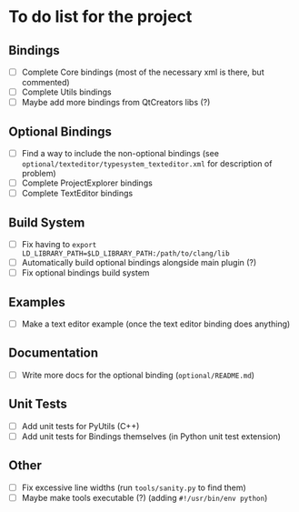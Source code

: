 # To do list for the project

## Bindings
- [ ] Complete Core bindings (most of the necessary xml is there, but commented)
- [ ] Complete Utils bindings
- [ ] Maybe add more bindings from QtCreators libs (?)

## Optional Bindings
- [ ] Find a way to include the non-optional bindings (see `optional/texteditor/typesystem_texteditor.xml` for description of problem)
- [ ] Complete ProjectExplorer bindings
- [ ] Complete TextEditor bindings

## Build System
- [ ] Fix having to `export LD_LIBRARY_PATH=$LD_LIBRARY_PATH:/path/to/clang/lib`
- [ ] Automatically build optional bindings alongside main plugin (?)
- [ ] Fix optional bindings build system

## Examples
- [ ] Make a text editor example (once the text editor binding does anything)

## Documentation
- [ ] Write more docs for the optional binding (`optional/README.md`)

## Unit Tests
- [ ] Add unit tests for PyUtils (C++)
- [ ] Add unit tests for Bindings themselves (in Python unit test extension)

## Other
- [ ] Fix excessive line widths (run `tools/sanity.py` to find them)
- [ ] Maybe make tools executable (?) (adding `#!/usr/bin/env python`)
